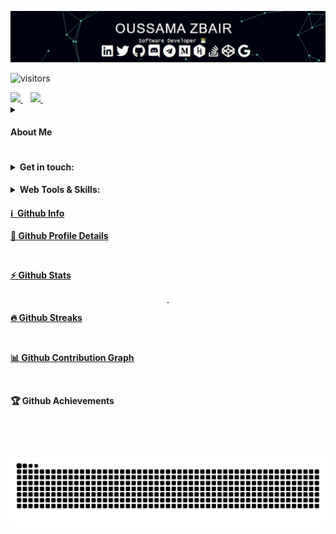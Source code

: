 [![Header](https://github.com/oussama-zbair/oussama-zbair/blob/main/assets/website.gif?raw=true)](https://oussama-zbair.me)

![visitors](https://visitor-badge-reloaded.herokuapp.com/badge?page_id=O-zbair.O-zbair&color=00cf00)

<div>
        <a href="https://www.linkedin.com/in/oussama-zbair/">
            <img src="https://img.shields.io/badge/linkedin-follow-%230077B5.svg?&style=for-the-badge&logo=linkedin" />
        </a>&nbsp;&nbsp; <a href="https://twitter.com/O_zbair">
            <img src="https://img.shields.io/badge/twitter-follow-%230077B5.svg?&style=for-the-badge&logo=twitter" />
        </a>&nbsp;&nbsp;
	
</div>

<details><summary><h4>About Me</h4></summary>

<p>Developer Interested in web technologies & cloud computing & distributed systems.</p>


#### 🔭 I’m currently working on a web projects 
#### 🌱 Enthusiast in **Data Science , Cloud Computing**
#### 👯 I’m looking to collaborate on Open Source **Web** tools Projects
#### 💬 Ask me anything about : **Backend development , Python , JavaScript , Cyber Security , Linux** .
</details>

<h4><details><summary>Get in touch:</summary>
<a href="mailto:oussama.zbair9@gmail.com" target="blank"><img src="https://img.shields.io/badge/Gmail-D14836?style=for-the-badge&logo=gmail&logoColor=white" alt="gmail"/></a> 
<a href="https://www.linkedin.com/in/oussama-zbair/" target="blank"><img src="https://img.shields.io/badge/LinkedIn-0077B5?style=for-the-badge&logo=linkedin&logoColor=white" alt="linkedin"/></a>
<a href="https://t.me/RegExe" target="blank"><img src="https://img.shields.io/badge/Telegram-2CA5E0?style=for-the-badge&logo=telegram&logoColor=white" alt="telegram"/></a>
<a href="https://twitter.com/O_zbair" target="blank"><img src="https://img.shields.io/badge/Twitter-1DA1F2?style=for-the-badge&logo=twitter&logoColor=white" alt="twitter"/></a>
<br>
</details>
	
<h4><details><summary>Web Tools & Skills:</summary>

![HTML5](https://img.icons8.com/color/30/html-5.png)![CSS3](https://img.icons8.com/color/30/css3.png)![JavaScript](https://img.icons8.com/color/30/javascript.png)![NodeJS](https://img.icons8.com/color/30/nodejs.png)![PHP](https://img.icons8.com/color/30/php.png)![WordPress](https://img.icons8.com/color/30/wordpress.png)![SASS](https://img.icons8.com/color/30/sass.png)![NPM](https://img.icons8.com/color/30/npm.png)![Github](https://img.icons8.com/material-outlined/30/github.png)![Bitbucket](https://img.icons8.com/color/30/bitbucket.png)![Gitlab](https://img.icons8.com/color/30/gitlab.png)![Git](https://img.icons8.com/color/30/git.png)![VSCode](https://img.icons8.com/color/30/visual-studio-code-2019.png)![VueJS](https://img.icons8.com/color/30/vue-js.png)![Flutter](https://img.icons8.com/color/30/flutter.png)![ReactJS](https://img.icons8.com/color/30/react-native.png)![AngularJS](https://img.icons8.com/color/30/angularjs.png)![Windows](https://img.icons8.com/color/30/windows-10.png)![Ubuntu](https://img.icons8.com/color/30/ubuntu--v1.png)![Linux](https://img.icons8.com/color/30/linux.png)![Kali Linux](https://img.icons8.com/color/30/kali-linux.png)![Console](https://img.icons8.com/color/30/console.png)
<img src="https://raw.githubusercontent.com/devicons/devicon/master/icons/typescript/typescript-original.svg" alt="typescript" width="25" height="25"/> </a> </a> <a href="https://www.java.com" target="_blank"> <img src="https://raw.githubusercontent.com/devicons/devicon/master/icons/java/java-original.svg" alt="java" width="25" height="25"/> </a> <a href="https://www.w3schools.com/cpp/" target="_blank"> <img src="https://raw.githubusercontent.com/devicons/devicon/master/icons/cplusplus/cplusplus-original.svg" alt="cplusplus" width="25" height="25"/> </a> <a href="https://www.w3.org/html/" target="_blank"> <img src="https://raw.githubusercontent.com/prplx/svg-logos/5585531d45d294869c4eaab4d7cf2e9c167710a9/svg/materialize.svg" alt="materialize" width="25" height="25"/> </a> <a href="https://www.mysql.com/" target="_blank"> <img src="https://raw.githubusercontent.com/devicons/devicon/master/icons/mysql/mysql-original-wordmark.svg" alt="mysql" width="25" height="25"/> </a>  </a> <a href="https://spring.io/" target="_blank"> <img src="https://www.vectorlogo.zone/logos/springio/springio-icon.svg" alt="spring" width="25" height="25"/> </a><a href="https://firebase.google.com/" target="_blank"> <img src="https://www.vectorlogo.zone/logos/firebase/firebase-icon.svg" alt="firebase" width="25" height="25"/> </a> <a href="https://git-scm.com/" target="_blank">
</details>

<h4>ℹ️ &nbsp;Github Info</h2>
	
  <summary><b>🔎 Github Profile Details</b></summary>
<p align="center"><img height="180em" src="https://github-profile-summary-cards.vercel.app/api/cards/profile-details?username=oussama-zbair&theme=github_dark" alt="" align = "center"/></p>

  <summary><b>⚡ Github Stats</b></summary>
<p align="center"><img height="180em" src="https://github-readme-stats.vercel.app/api?username=oussama-zbair&hide_border=true&count_private=true&show_icons=true&theme=radical" alt="" align = "center"/>
<img height="180em" src="https://github-readme-stats.vercel.app/api/top-langs?username=oussama-zbair&show_icons=true&locale=en&layout=compact&hide_border=true&theme=radical" alt="" align = "center"/></p>

 <summary><b>🔥 Github Streaks</b></summary>
<p align="center"><img src="https://github-readme-streak-stats.herokuapp.com/?user=oussama-zbair&theme=black-ice&hide_border=true&stroke=0000&background=0D1117&ring=e05397&fire=e05397&currStreakLabel=e05397" alt="" /></p>

<summary><b>📊 Github Contribution Graph</b></summary>
<p align="center"<a href="#"><img alt="" src="https://activity-graph.herokuapp.com/graph?username=oussama-zbair&bg_color=0D1117&color=e05397&line=e05397&point=FFFFFF&hide_border=true&" /></a></p>
<!-- </details>
<details>    -->
 <summary><b>🏆 Github Achievements</b></summary>
<p align="center"> <a href="https://github.com/oussama-zbair"><img src="https://github-profile-trophy.vercel.app/?username=oussama-zbair&margin-w=5&theme=radical" alt="" /></a> </p>

<br>



[![](https://github.com/oussama-zbair/oussama-zbair/blob/main/assets/github-user-contribution.svg?raw=true)](https://oussama-zbair.github.io/Social-Network/)
 



 










